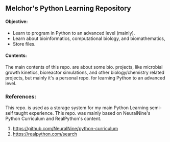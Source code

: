 
## Melchor's Python Learning Repository

#### Objective:
- Learn to program in Python to an advanced level (mainly).
- Learn about bioinformatics, computational biology, and biomathematics,
- Store files.

#### Contents:
The main contents of this repo. are about some bio. projects, like microbial growth kinetics, bioreactor simulations, and other biology/chemistry related projects, but mainly it's a personal repo. for learning Python to an advanced level. 

### References:
This repo. is used as a storage system for my main Python Learning semi-self taught experience. This repo. was mainly based on NeuralNine's Python Curriculum and RealPython's content.

1. https://github.com/NeuralNine/python-curriculum
2. https://realpython.com/search